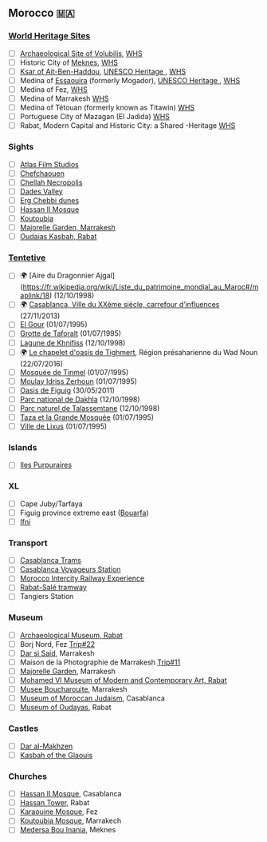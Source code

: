 ## Morocco 🇲🇦
### [World Heritage Sites](http://www.worldheritagesite.org/country/Morocco)
- [ ] [Archaeological Site of Volubilis](https://en.wikipedia.org/wiki/Volubilis), [WHS](http://www.worldheritagesite.org/list/Volubilis)
- [ ] Historic City of [Meknes](https://en.wikipedia.org/wiki/Meknes), [WHS](http://www.worldheritagesite.org/list/Meknes)
- [ ] [Ksar of Ait-Ben-Haddou](https://en.wikipedia.org/wiki/A%C3%AFt_Benhaddou), [UNESCO Heritage ](http://whc.unesco.org/en/list/444), [WHS](http://www.worldheritagesite.org/list/Ksar+of+A%C3%AFt+Ben+Haddou)
- [ ] Medina of [Essaouira](https://en.wikipedia.org/wiki/Essaouira) (formerly Mogador), [UNESCO Heritage ](http://whc.unesco.org/en/list/753), [WHS](http://www.worldheritagesite.org/list/Medina+of+Essaouira)
- [ ] Medina of Fez, [WHS](http://www.worldheritagesite.org/list/Medina+of+Fez)
- [ ] Medina of Marrakesh [WHS](http://www.worldheritagesite.org/list/Medina+of+Marrakesh)
- [ ] Medina of Tétouan (formerly known as Titawin) [WHS](http://www.worldheritagesite.org/list/Medina+of+T%C3%A9touan)
- [ ] Portuguese City of Mazagan (El Jadida) [WHS](http://www.worldheritagesite.org/list/Mazagan)
- [ ] Rabat, Modern Capital and Historic City: a Shared -Heritage [WHS](http://www.worldheritagesite.org/list/Rabat)

### Sights
- [ ] [Atlas Film Studios](https://en.wikipedia.org/wiki/Atlas_Corporation_Studios)
- [ ] [Chefchaouen](https://en.wikipedia.org/wiki/Chefchaouen)
- [ ] [Chellah Necropolis](https://en.wikipedia.org/wiki/Chellah)
- [ ] [Dades Valley](https://en.wikipedia.org/wiki/Dad%C3%A8s_Gorges)
- [ ] [Erg Chebbi dunes](https://en.wikipedia.org/wiki/Erg_Chebbi)
- [ ] [Hassan II Mosque](https://en.wikipedia.org/wiki/Hassan_II_Mosque)
- [ ] [Koutoubia](https://en.wikipedia.org/wiki/Koutoubia_Mosque)
- [ ] [Majorelle Garden, Marrakesh](https://en.wikipedia.org/wiki/Majorelle_Garden)
- [ ] [Oudaias Kasbah, Rabat](https://en.wikipedia.org/wiki/Kasbah_of_the_Udayas)

### [Tentetive](http://whc.unesco.org/en/tentativelists/state=ma)
- [ ] :earth_africa: [Aire du Dragonnier Ajgal] (https://fr.wikipedia.org/wiki/Liste_du_patrimoine_mondial_au_Maroc#/maplink/18) (12/10/1998)
- [ ] :earth_africa: [Casablanca, Ville du XXème siècle, carrefour d’influences](https://fr.wikipedia.org/wiki/Liste_du_patrimoine_mondial_au_Maroc#/maplink/10) (27/11/2013)
- [ ] [El Gour](https://en.wikipedia.org/wiki/El_Gour,_Morocco) (01/07/1995)
- [ ] [Grotte de Taforalt](https://en.wikipedia.org/wiki/Taforalt) (01/07/1995)
- [ ] [Lagune de Khnifiss](https://en.wikipedia.org/wiki/Khenifiss_National_Park) (12/10/1998)
- [ ] :earth_africa: [Le chapelet d'oasis de Tighmert](https://fr.wikipedia.org/wiki/Liste_du_patrimoine_mondial_au_Maroc#/maplink/9), Région présaharienne du Wad Noun (22/07/2016)
- [ ] [Mosquée de Tinmel](https://en.wikipedia.org/wiki/Tinmel) (01/07/1995)
- [ ] [Moulay Idriss Zerhoun](https://en.wikipedia.org/wiki/Moulay_Idriss_Zerhoun) (01/07/1995)
- [ ] [Oasis de Figuig](https://en.wikipedia.org/wiki/Figuig) (30/05/2011)
- [ ] [Parc national de Dakhla](https://en.wikipedia.org/wiki/Dakhla,_Western_Sahara) (12/10/1998)
- [ ] [Parc naturel de Talassemtane](https://en.wikipedia.org/wiki/Talassemtane_National_Park) (12/10/1998)
- [ ] [Taza et la Grande Mosquée](https://en.wikipedia.org/wiki/Great_Mosque_of_Taza) (01/07/1995)
- [ ] [Ville de Lixus](https://en.wikipedia.org/wiki/Lixus_(ancient_city)) (01/07/1995)

### Islands
- [ ] [Iles Purpuraires](https://en.wikipedia.org/wiki/Iles_Purpuraires)

### XL
- [ ] Cape Juby/Tarfaya
- [ ] Figuig province extreme east ([Bouarfa](https://en.wikipedia.org/wiki/Bouarfa,_Morocco))
- [ ] [Ifni](https://en.wikipedia.org/wiki/Ifni)

### Transport
- [ ] [Casablanca Trams](https://en.wikipedia.org/wiki/Casablanca_Tramway)
- [ ] [Casablanca Voyageurs Station](https://en.wikipedia.org/wiki/Casa-Voyageurs_railway_station)
- [ ] [Morocco Intercity Railway Experience](https://en.wikipedia.org/wiki/Kenitra%E2%80%93Tangier_high-speed_rail_line)
- [ ] [Rabat-Salé tramway](https://en.wikipedia.org/wiki/Rabat-Sal%C3%A9_tramway)
- [ ] Tangiers Station

### Museum
- [ ] [Archaeological Museum, Rabat](https://en.wikipedia.org/wiki/Rabat_Archaeological_Museum)
- [ ] Borj Nord, Fez [Trip#22](https://www.tripadvisor.com/Attraction_Review-g293733-d6728339-Reviews-Borj_Nord-Fes_Fes_Boulemane_Region.html)
- [ ] [Dar si Said](https://www.tripadvisor.com/Attraction_Review-g293734-d318049-Reviews-Dar_Si_Said_Museum-Marrakech_Marrakech_Tensift_El_Haouz_Region.html), Marrakesh
- [ ] Maison de la Photographie de Marrakesh [Trip#11](https://www.tripadvisor.com/Attraction_Review-g293734-d1675171-Reviews-Photography_Museum_of_Marrakech-Marrakech_Marrakech_Tensift_El_Haouz_Region.html)
- [ ] [Majorelle Garden](https://en.wikipedia.org/wiki/Majorelle_Garden), Marrakesh
- [ ] [Mohamed VI Museum of Modern and Contemporary Art, Rabat](https://en.wikipedia.org/wiki/Mohammed_VI_Museum_of_Modern_and_Contemporary_Art)
- [ ] [Musee Boucharouite](https://www.tripadvisor.com/Attraction_Review-g293734-d6451076-Reviews-Boucharouite_Museum-Marrakech_Marrakech_Tensift_El_Haouz_Region.html), Marrakesh
- [ ] [Museum of Moroccan Judaism](https://www.tripadvisor.com/Attraction_Review-g293732-d538215-Reviews-Museum_of_Moroccan_Judaism-Casablanca_Grand_Casablanca_Region.html), Casablanca
- [ ] [Museum of Oudayas](https://www.tripadvisor.com/Attraction_Review-g293736-d2389453-Reviews-Oudaia_Museum-Rabat_Rabat_Sale_Zemmour_Zaer_Region.html), Rabat

### Castles
- [ ] [Dar al-Makhzen](https://en.wikipedia.org/wiki/Dar_al-Makhzen_(Rabat))
- [ ] [Kasbah of the Glaouis](https://en.wikipedia.org/wiki/Telouet_Kasbah)

### Churches
- [ ] [Hassan II Mosque](https://en.wikipedia.org/wiki/Hassan_II_Mosque), Casablanca
- [ ] [Hassan Tower](https://en.wikipedia.org/wiki/Hassan_Tower), Rabat
- [ ] [Karaouine Mosque](https://en.wikipedia.org/wiki/University_of_Al_Quaraouiyine), Fez
- [ ] [Koutoubia Mosque](https://en.wikipedia.org/wiki/Koutoubia_Mosque), Marrakech
- [ ] [Medersa Bou Inania](https://en.wikipedia.org/wiki/Bou_Inania_Madrasa), Meknes
